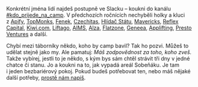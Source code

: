 Konkrétní jména lidí najdeš postupně ve Slacku – koukni do kanálu [#kdo\_prijede\_na\_camp](https://hackercampworkspace.slack.com/archives/C026KB0G8V8).
V předchozích ročnících nechyběli holky a kluci z [Apify](https://apify.com/),
[TopMonks](https://www.topmonks.com/), [Fenek](https://www.fenekpr.cz/),
[Czechitas](https://www.czechitas.cz/), [Hlídač Státu](https://www.hlidacstatu.cz/),
[Mavericks](https://www.mavericks.legal/), [Reflex Capital](https://www.reflexcapital.com/),
[Kiwi.com](https://www.kiwi.com/en/), [Liftago](https://www.liftago.com/), [AIMS](https://www.aimsapi.com/),
[Alza](https://www.alza.cz/), [Flatzone](https://www.flatzone.cz/), [Geneea](https://geneea.com/),
[Applifting](https://www.applifting.cz/), [Presto Ventures](https://www.prestoventures.com/) a další.

Chybí mezi táborníky někdo, koho by camp bavil? Tak ho pozvi. Můžeš to udělat stejně jako my.
Ale pamatuj: _Máš zodpovědnost za toho, koho zveš._ Takže vybírej, jestli to je někdo, s kým bys
sám chtěl strávit tři dny v jedné chatce či stanu. Jo a koukni na to, jak vypadá areál Sobeňáku.
Je tam i jeden bezbariérový pokoj. Pokud budeš potřebovat ten, nebo máš nějaké další potřeby,
[prostě nám napiš](mailto:team@hackercamp.cz).
